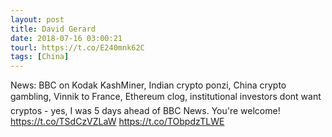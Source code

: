 ```yaml
---
layout: post
title: David Gerard
date: 2018-07-16 03:00:21
tourl: https://t.co/E240mnk62C
tags: [China]
---
```

News: BBC on Kodak KashMiner, Indian crypto  ponzi, China crypto gambling, Vinnik to France, Ethereum clog,  institutional investors dont want cryptos - yes, I was 5 days ahead of BBC News. You're welcome! https://t.co/TSdCzVZLaW https://t.co/TObpdzTLWE
